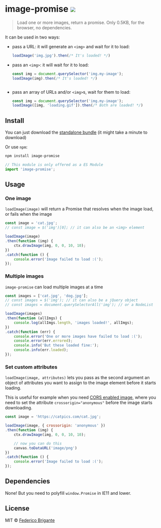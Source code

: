 # image-promise [![][badge-gzip]](#link-npm)

  [badge-gzip]: https://img.shields.io/bundlephobia/minzip/image-promise.svg?label=gzipped
  [link-npm]: https://www.npmjs.com/package/image-promise

> Load one or more images, return a promise. Only 0.5KB, for the browser, no dependencies.

It can be used in two ways:

- pass a URL: it will generate an `<img>` and wait for it to load:

	```js
	loadImage('img.jpg').then(/* It's loaded! */)
	```

- pass an `<img>`: it will wait for it to load:

	```js
	const img = document.querySelector('img.my-image');
	loadImage(img).then(/* It's loaded! */)
	```
	```

- pass an array of URLs and/or `<img>`s, wait for them to load:

	```js
	const img = document.querySelector('img.my-image');
	loadImage([img, 'loading.gif']).then(/* Both are loaded! */)
	```

## Install

You can just download the [standalone bundle](https://packd.fregante.now.sh/image-promise@latest?name=loadImage) (it might take a minute to download)

Or use `npm`:

```sh
npm install image-promise
```

```js
// This module is only offered as a ES Module
import 'image-promise';
```

## Usage

### One image

`loadImage(image)` will return a Promise that resolves when the image load, or fails when the image

```js
const image = 'cat.jpg';
// const image = $('img')[0]; // it can also be an <img> element

loadImage(image)
.then(function (img) {
	ctx.drawImage(img, 0, 0, 10, 10);
})
.catch(function () {
	console.error('Image failed to load :(');
});
```

### Multiple images

`image-promise` can load multiple images at a time

```js
const images = ['cat.jpg', 'dog.jpg'];
// const images = $('img'); // it can also be a jQuery object
// const images = document.querySelectorAll('img'); // or a NodeList

loadImage(images)
.then(function (allImgs) {
	console.log(allImgs.length, 'images loaded!', allImgs);
})
.catch(function (err) {
	console.error('One or more images have failed to load :(');
	console.error(err.errored);
	console.info('But these loaded fine:');
	console.info(err.loaded);
});
```

### Set custom attributes

`loadImage(image, attributes)` lets you pass as the second argument an object of attributes you want to assign to the image element before it starts loading.

This is useful for example when you need [CORS enabled image](https://developer.mozilla.org/en-US/docs/Web/HTML/CORS_enabled_image), where you need to set the attribute `crossorigin="anonymous"` before the image starts downloading.

```js
const image = 'https://catpics.com/cat.jpg';

loadImage(image, { crossorigin: 'anonymous' })
.then(function (img) {
	ctx.drawImage(img, 0, 0, 10, 10);

	// now you can do this
	canvas.toDataURL('image/png')
})
.catch(function () {
	console.error('Image failed to load :(');
});
```

## Dependencies

None! But you need to polyfill `window.Promise` in IE11 and lower.

## License

MIT © [Federico Brigante](https://bfred.it)
